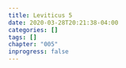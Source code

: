 ```yaml
---
title: Leviticus 5
date: 2020-03-28T20:21:38-04:00
categories: []
tags: []
chapter: "005"
inprogress: false
---
```


